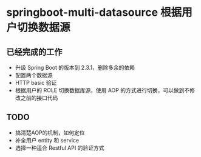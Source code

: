 # springboot-multi-datasource 根据用户切换数据源

## 已经完成的工作

* 升级 Spring Boot 的版本到 2.3.1，删除多余的依赖
* 配置两个数据源
* HTTP basic 验证
* 根据用户的 ROLE 切换数据库源，使用 AOP 的方式进行切换，可以做到不修改之前的接口代码

## TODO

* 搞清楚AOP的机制，如何定位
* 补全用户 entity 和 service
* 选择一种适合 Restful API 的验证方式

